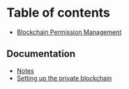 # Table of contents

* [Blockchain Permission Management](README.md)

## Documentation

* [Notes](documentation/notes.md)
* [Setting up the private blockchain](documentation/setting-up-the-private-blockchain.md)

